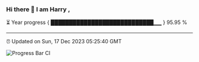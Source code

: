 ### Hi there 👋 I am Harry , 

⏳ Year progress { ████████████████████████████▁▁ } 95.95 %

---

⏰ Updated on Sun, 17 Dec 2023 05:25:40 GMT

![Progress Bar CI](https://github.com/duykhang68/duykhang68/workflows/Progress%20Bar%20CI/badge.svg)
